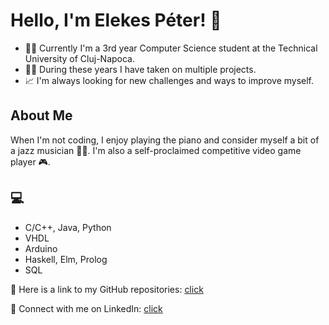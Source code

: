 # Hello, I'm Elekes Péter! 👋
- 👨‍🎓 Currently I'm a 3rd year Computer Science student at the Technical University of Cluj-Napoca.
- 👨‍💻 During these years I have taken on multiple projects.
- 📈 I'm always looking for new challenges and ways to improve myself.

## About Me
When I'm not coding, I enjoy playing the piano and consider myself a bit of a jazz musician 🎹🎶. I'm also a self-proclaimed competitive video game player 🎮.

## 💻 
- C/C++, Java, Python
- VHDL
- Arduino
- Haskell, Elm, Prolog
- SQL

🔗 Here is a link to my GitHub repositories: [click](https://github.com/peterelekes?tab=repositories)

🔗 Connect with me on LinkedIn: [click](https://www.linkedin.com/in/peterelekes/)

